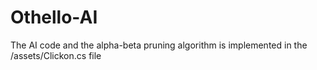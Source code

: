 # Othello-AI
The AI code and the alpha-beta pruning algorithm is implemented in the /assets/Clickon.cs file
